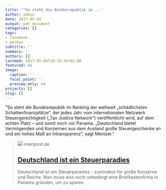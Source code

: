 ```yaml
---
title: '"So steht die Bundesrepublik im ...'
author: admin
date: 2017-05-04
output: pdf_document
categories: []
tags:
- facebook
- german
subtitle: ''
summary: ''
authors: []
lastmod: 2017-05-04T18:19:34+02:00
featured: no
image:
  caption: ''
  focal_point: ''
  preview_only: no
projects: []
slug: []
---
```

"So steht die Bundesrepublik im Ranking der weltweit „schädlichsten Schattenfinanzplätze“, der jedes Jahr vom internationalen Netzwerk Steuergerechtigkeit („Tax Justice Network“) veröffentlicht wird, auf dem achten Platz – und somit noch vor Panama. „Deutschland bietet Vermögenden und Konzernen aus dem Ausland große Steuergeschenke an und ein hohes Maß an Intransparenz“, sagt Meinzer."
> [![](https://static3.mainpost.de/storage/image/5/1/8/3/7093815_teaser-big_1pd-1M_5ae5X7.jpg)](http://www.mainpost.de/ueberregional/politik/zeitgeschehen/Deutschland-ist-ein-Steuerparadies;art16698,9189547)
> mainpost.de
> ## [Deutschland ist ein Steuerparadies](http://www.mainpost.de/ueberregional/politik/zeitgeschehen/Deutschland-ist-ein-Steuerparadies;art16698,9189547)
>
>Deutschland ist ein Steuerparadies - zumindest für große Konzerne und Reiche. Man muss also nicht unbedingt eine Briefkastenfirma in Panama gründen, um zu sparen.

